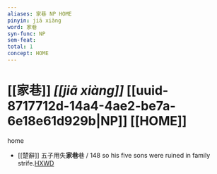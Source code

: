 ```yaml
---
aliases: 家巷 NP HOME
pinyin: jiā xiàng
word: 家巷
syn-func: NP
sem-feat: 
total: 1
concept: HOME 
---
```

# [[家巷]] *[[jiā xiàng]]*  [[uuid-8717712d-14a4-4ae2-be7a-6e18e61d929b|NP]] [[HOME]]
home
 - [[楚辭]] 五子用失**家巷**巷 / 148 so his five sons were ruined in family strife.[HXWD](https://hxwd.org/textview.html?location=KR4a0001_tls_001-5a.21)